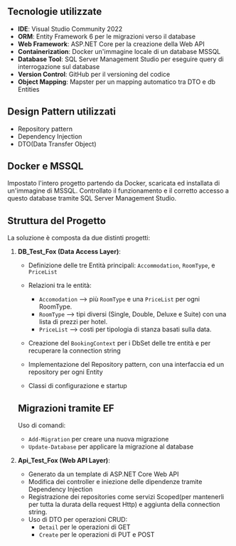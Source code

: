 ## Tecnologie utilizzate

- **IDE**: Visual Studio Community 2022
- **ORM**: Entity Framework 6 per le migrazioni verso il database
- **Web Framework**: ASP.NET Core per la creazione della Web API
- **Containerization**: Docker un'immagine locale di un database MSSQL
- **Database Tool**: SQL Server Management Studio per eseguire query di interrogazione sul database
- **Version Control**: GitHub per il versioning del codice
- **Object Mapping**: Mapster per un mapping automatico tra DTO e db Entities

## Design Pattern utilizzati

- Repository pattern
- Dependency Injection
- DTO(Data Transfer Object)

## Docker e MSSQL

Impostato l'intero progetto partendo da Docker, scaricata ed installata di un'immagine di MSSQL. Controllato il funzionamento e il corretto accesso a questo database tramite SQL Server Management Studio.

## Struttura del Progetto

La soluzione è composta da due distinti progetti: 
1. **DB_Test_Fox (Data Access Layer)**:
   - Definizione delle tre Entità principali: `Accommodation`, `RoomType`, e `PriceList`
   - Relazioni tra le entità: 
     - `Accomodation` --> più `RoomType` e una `PriceList` per ogni RoomType.
     - `RoomType` --> tipi diversi (Single, Double, Deluxe e Suite) con una lista di prezzi per hotel.
     - `PriceList` --> costi per tipologia di stanza basati sulla data.

   - Creazione del `BookingContext` per i DbSet delle tre entità e per recuperare la connection string
   - Implementazione del Repository pattern, con una interfaccia ed un repository per ogni Entity
   - Classi di configurazione e startup

    ## Migrazioni tramite EF
    
    Uso di comandi:
    - `Add-Migration` per creare una nuova migrazione
    - `Update-Database` per applicare la migrazione al database

2. **Api_Test_Fox (Web API Layer)**:
   - Generato da un template di ASP.NET Core Web API
   - Modifica dei controller e iniezione delle dipendenze tramite Dependency Injection
   - Registrazione dei repositories come servizi Scoped(per mantenerli per tutta la durata della request Http) e aggiunta della connection string.
   - Uso di DTO per operazioni CRUD: 
     - `Detail` per le operazioni di GET
     - `Create` per le operazioni di PUT e POST

